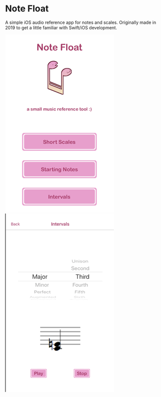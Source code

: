 # Note Float
A simple iOS audio reference app for notes and scales. Originally made in 2019 to get a little familiar with Swift/iOS development.

<img src="https://github.com/dequina/Note-Reference/blob/master/note%20float.png" width="350px"/><img src="https://github.com/dequina/Note-Reference/blob/master/intervals.png" width="350px"/>
